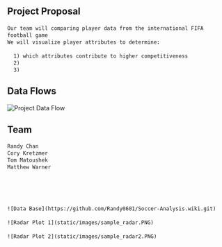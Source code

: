 
## Project Proposal

    Our team will comparing player data from the international FIFA football game
    We will visualize player attributes to determine:
  
      1) which attributes contribute to higher competitiveness
      2) 
      3)
  
  ## Data Flows
   ![Project Data Flow]("https://github.com/Randy0601/Soccer-Analysis/blob/master/static/images/DataFlow.PNG")
  
  
  ## Team
    Randy Chan
    Cory Kretzmer
    Tom Matoushek
    Matthew Warner
  
  
  
   
    
    ![Data Base](https://github.com/Randy0601/Soccer-Analysis.wiki.git)
    
    ![Radar Plot 1](static/images/sample_radar.PNG)
    
    ![Radar Plot 2](static/images/sample_radar2.PNG)
